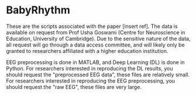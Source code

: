 # BabyRhythm
These are the scripts associated with the paper [insert ref]. The data is available on request from Prof Usha Goswami (Centre for Neuroscience in Education, University of Cambridge). Due to the sensitive nature of the data, all request will go through a data access committee, and will likely only be granted to researchers affiliated with a higher education institution. 

EEG preprocessing is done in MATLAB, and Deep Learning (DL) is done in Python. For researchers interested in reproducing the DL results, you should request the "preprocessed EEG data", these files are relatively small. For researchers interested in reproducing the EEG preprocessing, you should request the "raw EEG", these files are very large.
